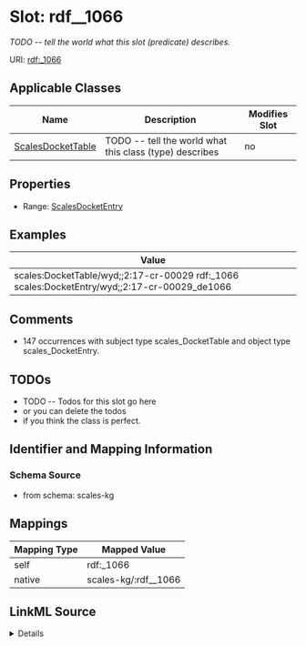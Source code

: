 

# Slot: rdf__1066


_TODO -- tell the world what this slot (predicate) describes._





URI: [rdf:_1066](http://www.w3.org/1999/02/22-rdf-syntax-ns#_1066)



<!-- no inheritance hierarchy -->





## Applicable Classes

| Name | Description | Modifies Slot |
| --- | --- | --- |
| [ScalesDocketTable](../classes/ScalesDocketTable.md) | TODO -- tell the world what this class (type) describes |  no  |







## Properties

* Range: [ScalesDocketEntry](../classes/ScalesDocketEntry.md)






## Examples

| Value |
| --- |
| scales:DocketTable/wyd;;2:17-cr-00029 rdf:_1066 scales:DocketEntry/wyd;;2:17-cr-00029_de1066 |

## Comments

* 147 occurrences with subject type scales_DocketTable and object type scales_DocketEntry.

## TODOs

* TODO -- Todos for this slot go here
* or you can delete the todos
* if you think the class is perfect.

## Identifier and Mapping Information







### Schema Source


* from schema: scales-kg




## Mappings

| Mapping Type | Mapped Value |
| ---  | ---  |
| self | rdf:_1066 |
| native | scales-kg/:rdf__1066 |




## LinkML Source

<details>
```yaml
name: rdf__1066
description: TODO -- tell the world what this slot (predicate) describes.
todos:
- TODO -- Todos for this slot go here
- or you can delete the todos
- if you think the class is perfect.
comments:
- 147 occurrences with subject type scales_DocketTable and object type scales_DocketEntry.
examples:
- value: scales:DocketTable/wyd;;2:17-cr-00029 rdf:_1066 scales:DocketEntry/wyd;;2:17-cr-00029_de1066
from_schema: scales-kg
rank: 1000
slot_uri: rdf:_1066
alias: rdf__1066
domain_of:
- scales_DocketTable
range: scales_DocketEntry

```
</details>
